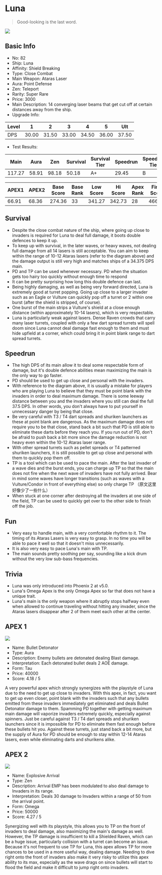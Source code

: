 # Luna

> Good-looking is the last word.

<img src="/ships/ship_82.png" style={{zoom:1}}/>

## Basic Info

- No: 82
- Ship: Luna
- Affinity: Shield Breaking
- Type: Close Combat
- Main Weapon: Ataras Laser
- Aura: Point Defense
- Zen: Teleport
- Rarity: Super Rare
- Price: 3000
- Main Description: 14 converging laser beams that get cut off at certain distances away from the ship.
- Upgrade Info: 

| Level | 1 | 2 | 3 | 4 | 5 | Ult |
|--|--|--|--|--|--|--|
| DPS | 30.00 | 31.50 | 33.00 | 34.50 | 36.00 | 37.50 |

- Test Results: 

| Main | Aura | Zen | Survival | Survival Tier | Speedrun | Speedrun Tier | Fun | Fun Tier |
|--|--|--|--|--|--|--|--|--|
| 117.27 | 58.91 | 98.18 | 50.18 | A+ | 29.45 | B | 44.18 | A+ |

| APEX1 | APEX2 | Base Score | Base Rank | Low Score | Hi Score | Apex Rank | Final Score | FinalRank |
|--|--|--|--|--|--|--|--|--|
| 66.91 | 68.36 | 274.36 | 33 | 341.27 | 342.73 | 28 | 466.55 | 21 |

## Survival

- Despite the close combat nature of the ship, where going up close to invaders is required for Luna to deal full damage, it boots double defences to keep it up.
- To keep up with survival, in the later waves, or heavy waves, not dealing full damage from all 14 lasers is still acceptable. You can aim to keep within the range of 10-12 Ataras lasers (refer to the diagram above) and the damage output is still very high and matches ships of a 34.375 DPS main.
- PD and TP can be used whenever necessary. PD when the situation gets too hairy too quickly without enough time to respond
- It can be pretty surprising how long this double defence can last.
- Being highly damaging, as well as being very forward directed, Luna is extremely good at turret popping. Going up close to a larger invader such as an Eagle or Vulture can quickly pop off a turret or 2 within one burst (after the shield is stripped, of course).
- One burst of the main strips a Vulture's shield at a close enough distance (within approximately 10-14 lasers), which is very respectable.
- Luna is particularly weak against lasers. Dense Raven crowds that carry many laser turrets, coupled with only a few dart spread turrets will spell doom since Luna cannot deal damage fast enough to them and must hide upfield at a corner, which could bring it in point blank range to dart spread turrets.

## Speedrun

- The high DPS of its main allow it to deal some respectable form of damage, but it's double defence abilities mean maximizing the main is the only way to go faster.
- PD should be used to get up close and personal with the invaders.
- With reference to the diagram above, it is usually a mistake for players who are playing Luna to believe that they must be point blank with the invaders in order to deal maximum damage. There is some leeway distance between you and the invaders where you still can deal the full 37.5 DPS. In other words, you don't always have to put yourself in unnecessary danger by being that close.
- Be very careful with T3 / T4 dart spreads and shuriken launchers as these at point blank are dangerous. As the maximum damage does not require you to be that close, stand back a bit such that PD is still able to eliminate these darts before they reach you. If you run out of PD, don't be afraid to push back a bit more since the damage reduction is not heavy even within the 10-12 Ataras laser range.
- With other spread turrets such as pellet spreads or T4 patterned shuriken launchers, it is still possible to get up close and personal with them to quickly pop them off.
- TP is a tool which can be used to pace the main. After the last invader of a wave dies and the burst ends, you can charge up TP so that the main does not fire when the next wave of invaders have not fully arrived. Bear in mind some waves have longer transitions (such as waves with a Vulture/Condor in front of everything else) so only charge TP （原文这里好像少了一些什么）
- When stuck at one corner after destroying all the invaders at one side of the field, TP can be used to quickly get over to the other side to finish off the job.

## Fun

- Very easy to handle main, with a very comfortable rhythm to it. The timing of its Ataras Lasers is very easy to grasp. In no time you will be able to pace it well so that it doesn't miss unnecessarily.
- It is also very easy to pace Luna's main with TP.
- The main sounds pretty soothing per say, sounding like a kick drum without the very low sub-bass frequencies.

## Trivia

- Luna was only introduced into Phoenix 2 at v5.0.
- Luna's Omega Apex is the only Omega Apex so far that does not have a unique trait.
- Luna's main is the only weapon where it abruptly stops halfway even when allowed to continue traveling without hitting any invader, since the Ataras lasers disappear after 2 of them meet each other at the center.

## APEX 1

<img src="/ships/ship_82_apex_1.png" style={{zoom:1}}/>

- Name: Bullet Detonator
- Type: Aura
- Description: Enemy bullets are detonated dealing Blast damage.
- Interpretation: Each detonated bullet deals 2 AOE damage.
- Form: Tau
- Price: 40000
- Score: 4.18 / 5

A very powerful apex which strongly synergizes with the playstyle of Luna due to the need to get up close to invaders. With this apex, in fact, you want to get up even closer, point blank with the invaders such that any bullets emitted from these invaders immediately get eliminated and deals Bullet Detonator damage to them. Spamming PD together with getting maximum main damage will vaporize invaders extremely quickly, especially against spinners. Just be careful against T3 / T4 dart spreads and shuriken launchers since it is impossible for PD to eliminate them fast enough before these bullets hit you. Against these turrets, just stand back a bit more, but the supply of Aura for PD should be enough to stay within 12-14 Ataras lasers, even while eliminating darts and shurikens alike.

## APEX 2

<img src="/ships/ship_82_apex_2.png" style={{zoom:1}}/>

- Name: Explosive Arrival
- Type: Zen
- Description: Arrival EMP has been modulated to also deal damage to Invaders in its range.
- Interpretation: Deals 30 damage to Invaders within a range of 50 from the arrival point.
- Form: Omega
- Price: 50000
- Score: 4.27 / 5

Synergizing well with its playstyle, this allows you to TP on the front of invaders to deal damage, also maximizing the main's damage as well. However, the TP damage is insufficient to kill a Shielded Raven, which can be a huge issue, particularly collision with a turret can become an issue. Because it's not frequent to use TP for Luna, this apex allows TP for more chances to be used in a more useful way, dealing damage. Needing to dive right onto the front of invaders also make it very risky to utilize this apex ability to its max, especially as the wave drags on since bullets will start to flood the field and make it difficult to jump right onto invaders.
